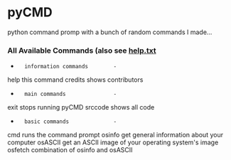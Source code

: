 # pyCMD
python command promp with a bunch of random commands I made...

### All Available Commands (also see [help.txt](https://github.com/HYKANTUS/pyCMD/blob/main/help.txt "help file")

-       information commands        -
help        this command
credits     shows contributors

-       main commands               -
exit        stops running pyCMD
srccode     shows all code

-       basic commands              -
cmd         runs the command prompt
osinfo      get general information about your computer
osASCII     get an ASCII image of your operating system's image
osfetch     combination of osinfo and osASCII
